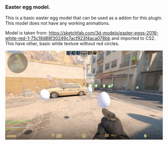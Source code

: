 ### Easter egg model.
This is a basic easter egg model that can be used as a addon for this plugin. This model does not have any working animations. 

Model is taken from: https://sketchfab.com/3d-models/easter-eggs-2016-white-red-1-75c19d88f30249c7acf923f4aca078bb
and imported to CS2. This have other, basic white texture without red circles.


<p align="center">
    <img src="img/eggpreview.jpg">
</p>

